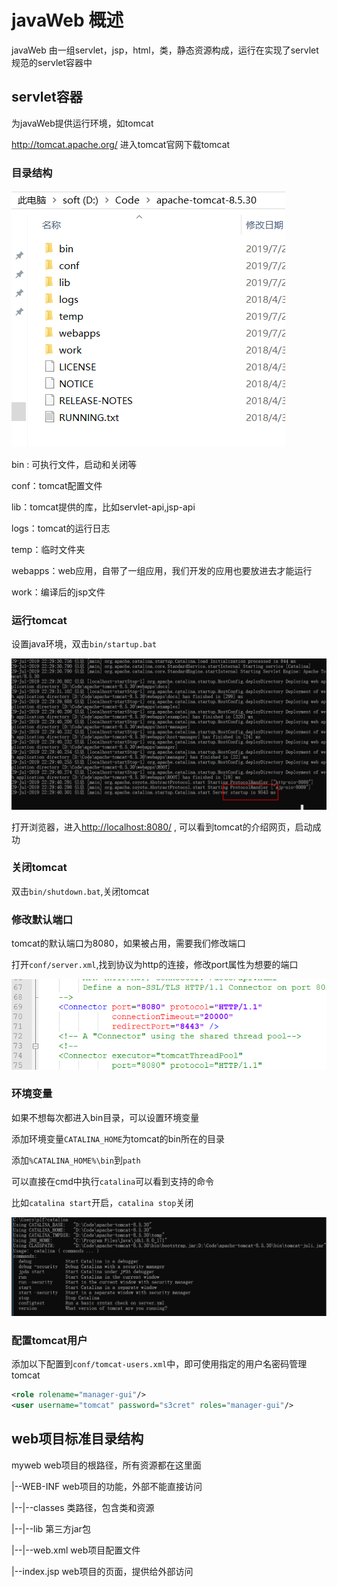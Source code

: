 # javaWeb 概述

javaWeb 由一组servlet，jsp，html，类，静态资源构成，运行在实现了servlet规范的servlet容器中

## servlet容器

为javaWeb提供运行环境，如tomcat

<http://tomcat.apache.org/>    进入tomcat官网下载tomcat

### 目录结构

![](img/1.png)

bin : 可执行文件，启动和关闭等

conf：tomcat配置文件

lib：tomcat提供的库，比如servlet-api,jsp-api

logs：tomcat的运行日志

temp：临时文件夹

webapps：web应用，自带了一组应用，我们开发的应用也要放进去才能运行

work：编译后的jsp文件

### 运行tomcat

设置java环境，双击`bin/startup.bat`

![](img/2.png)

打开浏览器，进入<http://localhost:8080/> , 可以看到tomcat的介绍网页，启动成功

### 关闭tomcat

双击`bin/shutdown.bat`,关闭tomcat

### 修改默认端口

tomcat的默认端口为8080，如果被占用，需要我们修改端口

打开`conf/server.xml`,找到协议为http的连接，修改port属性为想要的端口

![](img/3.png)

### 环境变量

如果不想每次都进入bin目录，可以设置环境变量

添加环境变量`CATALINA_HOME`为tomcat的bin所在的目录

添加`%CATALINA_HOME%\bin`到`path`

可以直接在cmd中执行`catalina`可以看到支持的命令

比如`catalina start`开启，`catalina stop`关闭

![](img/4.png)

### 配置tomcat用户

添加以下配置到`conf/tomcat-users.xml`中，即可使用指定的用户名密码管理tomcat

```xml
<role rolename="manager-gui"/>
<user username="tomcat" password="s3cret" roles="manager-gui"/>
```

## web项目标准目录结构

myweb                  web项目的根路径，所有资源都在这里面

|--WEB-INF           web项目的功能，外部不能直接访问

|--|--classes           类路径，包含类和资源

|--|--lib                   第三方jar包

|--|--web.xml          web项目配置文件

|--index.jsp            web项目的页面，提供给外部访问